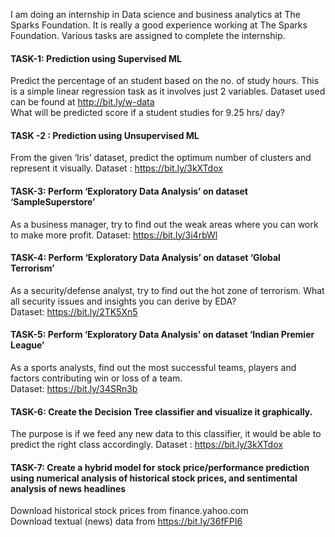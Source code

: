 I am doing an internship in Data science and business analytics at The Sparks Foundation. It is really a good experience working at The Sparks Foundation. Various tasks are assigned to complete the internship.

#### TASK-1: Prediction using Supervised ML  
Predict the percentage of an student based on the no. of study hours.
This is a simple linear regression task as it involves just 2 variables. Dataset used can be found at http://bit.ly/w-data  
What will be predicted score if a student studies for 9.25 hrs/ day?  

#### TASK -2 : Prediction using Unsupervised ML
From the given ‘Iris’ dataset, predict the optimum number of clusters and represent it visually. Dataset : https://bit.ly/3kXTdox

#### TASK-3: Perform ‘Exploratory Data Analysis’ on dataset ‘SampleSuperstore’  
As a business manager, try to find out the weak areas where you can work to make more profit. Dataset: https://bit.ly/3i4rbWl

#### TASK-4: Perform ‘Exploratory Data Analysis’ on dataset ‘Global Terrorism’   
As a security/defense analyst, try to find out the hot zone of terrorism. What all security issues and insights you can derive by EDA?  
Dataset: https://bit.ly/2TK5Xn5

#### TASK-5: Perform ‘Exploratory Data Analysis’ on dataset ‘Indian Premier League’  
As a sports analysts, find out the most successful teams, players and factors contributing win or loss of a team.  
Dataset: https://bit.ly/34SRn3b  

#### TASK-6: Create the Decision Tree classifier and visualize it graphically.  
The purpose is if we feed any new data to this classifier, it would be able to 
predict the right class accordingly. Dataset : https://bit.ly/3kXTdox

#### TASK-7:  Create a hybrid model for stock price/performance prediction using numerical analysis of historical stock prices, and  sentimental analysis of news headlines 
Download historical stock prices from finance.yahoo.com  
Download textual (news) data from https://bit.ly/36fFPI6
